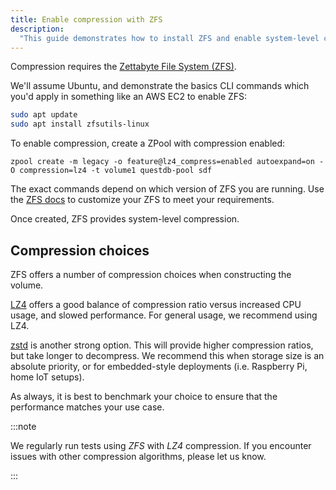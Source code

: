```yaml
---
title: Enable compression with ZFS
description:
  "This guide demonstrates how to install ZFS and enable system-level compression within QuestDB."
---
```


Compression requires the
[Zettabyte File System (ZFS)](https://openzfs.org/wiki/Main_Page).

We'll assume Ubuntu, and demonstrate the basics CLI commands which you'd apply
in something like an AWS EC2 to enable ZFS:

```bash title="Ubuntu - Install ZFS"
sudo apt update
sudo apt install zfsutils-linux
```

To enable compression, create a ZPool with compression enabled:

```shell title="Ubuntu - Enable compression"
zpool create -m legacy -o feature@lz4_compress=enabled autoexpand=on -O compression=lz4 -t volume1 questdb-pool sdf
```

The exact commands depend on which version of ZFS you are running. Use the
[ZFS docs](https://openzfs.github.io/openzfs-docs/man/master/8/zpool-create.8.html)
to customize your ZFS to meet your requirements.

Once created, ZFS provides system-level compression.

## Compression choices

ZFS offers a number of compression choices when constructing the volume.

[LZ4](https://github.com/lz4/lz4) offers a good balance of compression ratio versus increased CPU usage, and slowed performance. For general usage, we recommend using LZ4.

[zstd](https://github.com/facebook/zstd) is another strong option. This will provide higher compression ratios, but take longer to decompress. We recommend this when storage size is an absolute priority, or for embedded-style deployments (i.e. Raspberry Pi, home IoT setups).

As always, it is best to benchmark your choice to ensure that the performance matches your use case.

:::note 

We regularly run tests using *ZFS* with *LZ4* compression. If you encounter issues with other compression algorithms, please let us know.

:::

